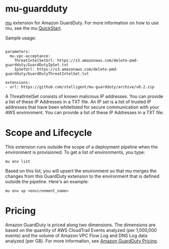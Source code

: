 # mu-guardduty
[mu](https://github.com/stelligent/mu) extension for Amazon GuardDuty. For more information on how to use mu, see the mu [QuickStart](https://github.com/stelligent/mu/wiki/Quickstart).

Sample usage: 

```

parameters:
  mu-vpc-acceptance:
    ThreatIntelSetUrl: https://s3.amazonaws.com/delete-pmd-guardduty/GuardDutyIpSet.txt
    IpSetUrl: https://s3.amazonaws.com/delete-pmd-guardduty/GuardDutyThreatIntelSet.txt

extensions:
- url: https://github.com/stelligent/mu-guardduty/archive/v0.2.zip
```

A ThreatIntelSet consists of known malicious IP addresses. You can provide a list of these IP Addresses in a TXT file. An IP set is a list of trusted IP addresses that have been whitelisted for secure communication with your AWS environment. You can provide a list of these IP Addresses in a TXT file. 

# Scope and Lifecycle
This extension runs outside the scope of a deployment pipeline when the environment is provisioned. To get a list of environments, you type: 

`mu env list`

Based on this list, you will upsert the environment so that mu merges the changes from this GuardDuty extension to the environment that is defined outside the pipeline. Here's an example:

`mu env up <environment_name>`

# Pricing
Amazon GuardDuty is priced along two dimensions. The dimensions are based on the quantity of AWS CloudTrail Events analyzed (per 1,000,000 events) and the volume of Amazon VPC Flow Log and DNS Log data analyzed (per GB). For more information, see [Amazon GuardDuty Pricing](https://aws.amazon.com/guardduty/pricing/).

